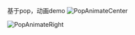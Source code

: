 基于pop，动画demo
![PopAnimateCenter](http://7xoc8b.com1.z0.glb.clouddn.com/PopshareMenuCenter.gif)

![PopAnimateRight](http://7xoc8b.com1.z0.glb.clouddn.com/PopshareMenuRight.gif)